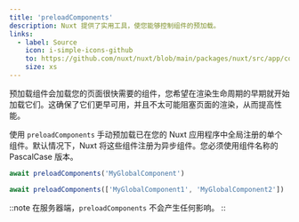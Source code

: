 ```yaml
---
title: 'preloadComponents'
description: Nuxt 提供了实用工具，使您能够控制组件的预加载。
links:
  - label: Source
    icon: i-simple-icons-github
    to: https://github.com/nuxt/nuxt/blob/main/packages/nuxt/src/app/composables/preload.ts
    size: xs
---
```


预加载组件会加载您的页面很快需要的组件，您希望在渲染生命周期的早期就开始加载它们。这确保了它们更早可用，并且不太可能阻塞页面的渲染，从而提高性能。

使用 `preloadComponents` 手动预加载已在您的 Nuxt 应用程序中全局注册的单个组件。默认情况下，Nuxt 将这些组件注册为异步组件。您必须使用组件名称的 PascalCase 版本。

```js
await preloadComponents('MyGlobalComponent')

await preloadComponents(['MyGlobalComponent1', 'MyGlobalComponent2'])
```

::note
在服务器端，`preloadComponents` 不会产生任何影响。
::
